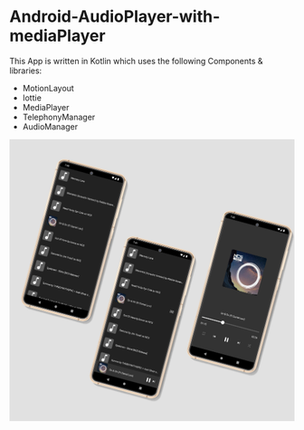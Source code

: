 # Android-AudioPlayer-with-mediaPlayer

This App is written in Kotlin which uses the following Components & libraries:

- MotionLayout
- lottie
- MediaPlayer
- TelephonyManager
- AudioManager

![alt text](https://github.com/rezaromiani/Android-AudioPlayer-with-mediaPlayer/blob/master/screen_shot.jpg?raw=true)
